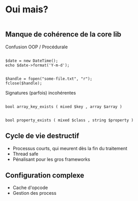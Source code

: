 # Oui mais?
<img style="margin-top: -250px" src="https://media.giphy.com/media/l3vRc58uoxr5v7LEY/giphy.gif"/>
<!-- .slide: class="page-title" -->



## Manque de cohérence de la core lib

Confusion OOP / Procédurale

<pre><code>
$date = new DateTime();
echo $date->format('Y-m-d');
</code></pre>

<pre><code>
$handle = fopen("some-file.txt", "r");
fclose($handle);
</code></pre><!-- .element: class="fragment" -->


Signatures (parfois) incohérentes<!-- .element: class="fragment" -->
<pre><code>
bool array_key_exists ( mixed $key , array $array )
</code></pre><!-- .element: class="fragment" -->

<pre><code>
bool property_exists ( mixed $class , string $property )
</code></pre><!-- .element: class="fragment" -->



## Cycle de vie destructif

* Processus courts, qui meurent dès la fin du traitement<!-- .element: class="fragment" -->
* Thread safe<!-- .element: class="fragment" -->
* Pénalisant pour les gros frameworks<!-- .element: class="fragment" -->


## Configuration complexe<!-- .element: class="fragment" -->

* Cache d'opcode<!-- .element: class="fragment" -->
* Gestion des process<!-- .element: class="fragment" -->


